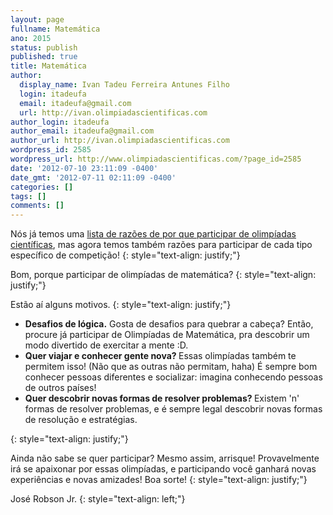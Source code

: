 ```yaml
---
layout: page  
fullname: Matemática 
ano: 2015
status: publish
published: true
title: Matemática
author:
  display_name: Ivan Tadeu Ferreira Antunes Filho
  login: itadeufa
  email: itadeufa@gmail.com
  url: http://ivan.olimpiadascientificas.com
author_login: itadeufa
author_email: itadeufa@gmail.com
author_url: http://ivan.olimpiadascientificas.com
wordpress_id: 2585
wordpress_url: http://www.olimpiadascientificas.com/?page_id=2585
date: '2012-07-10 23:11:09 -0400'
date_gmt: '2012-07-11 02:11:09 -0400'
categories: []
tags: []
comments: []
---
```


Nós já temos uma [lista de razões de por que participar de olimpíadas científicas][1], mas agora temos também razões para participar de cada tipo específico de competição!
{: style="text-align: justify;"}



Bom, porque participar de olimpíadas de matemática?
{: style="text-align: justify;"}



Estão aí alguns motivos.
{: style="text-align: justify;"}



* **Desafios de lógica.** Gosta de desafios para quebrar a cabeça? Então, procure já participar de Olimpíadas de Matemática, pra descobrir um modo divertido de exercitar a mente :D.
* <strong>Quer viajar e conhecer gente nova? </strong>Essas olimpíadas também te permitem isso! (Não que as outras não permitam, haha) É sempre bom conhecer pessoas diferentes e socializar: imagina conhecendo pessoas de
  outros países!
* <strong>Quer descobrir novas formas de resolver problemas? </strong>Existem \'n\' formas de resolver problemas, e é sempre legal descobrir novas formas de resolução e estratégias.
  
{: style="text-align: justify;"}



Ainda não sabe se quer participar? Mesmo assim, arrisque! Provavelmente irá se apaixonar por essas olimpíadas, e participando você ganhará novas experiências e novas amizades! Boa sorte!
{: style="text-align: justify;"}



José Robson Jr.
{: style="text-align: left;"}





[1]: http://www.olimpiadascientificas.com/olimpiadas/ "Por que participar?"
